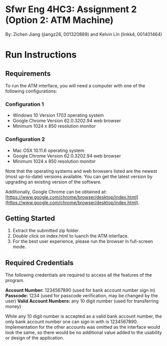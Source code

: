 # Sfwr Eng 4HC3: Assignment 2 (Option 2: ATM Machine)
By: Zichen Jiang (jiangz26, 001320889) and Kelvin Lin (linkk4, 001401464)

# Run Instructions

## Requirements
To run the ATM interface, you will need a computer with one of the following configurations:

### Configuration 1
- Windows 10 Version 1703 operating system
- Google Chrome Version 62.0.3202.94 web browser
- Minimum 1024 x 850 resolution monitor

### Configuration 2
- Mac OSX 10.11.6 operating system
- Google Chrome Version 62.0.3202.94 web browser
- Minimum 1024 x 850 resolution monitor

Note that the operating systems and web browsers listed are the newest (most up-to-date) versions available. You can get the latest version by upgrading an existing version of the software.

Additionally, Google Chrome can be obtained at: [https://www.google.com/chrome/browser/desktop/index.html](https://www.google.com/chrome/browser/desktop/index.html).

## Getting Started
1. Extract the submitted zip folder.
2. Double click on index.html to luanch the ATM interface.
3. For the best user experience, please run the browser in full-screen mode.

## Required Credentials
The following credentials are required to access all the features of the program.

**Account Number:** 1234567890 (used for bank account number sign in)
**Passcode:** 1234 (used for passcode verification, may be changed by the user)
**Valid Account Numbers:** any 10 digit number (used for transferring money)

While any 10 digit number is accepted as a valid bank account number, the only bank account number one can sign in with is 1234567890. Implementation for the other accounts was omitted as the interface would look the same, so there would be no additional value added to the usability or design of the application.
